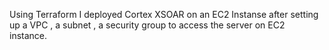 Using Terraform I deployed Cortex XSOAR on an EC2 Instanse after  setting up a VPC , a subnet , a security group to access the server on EC2 instance.
